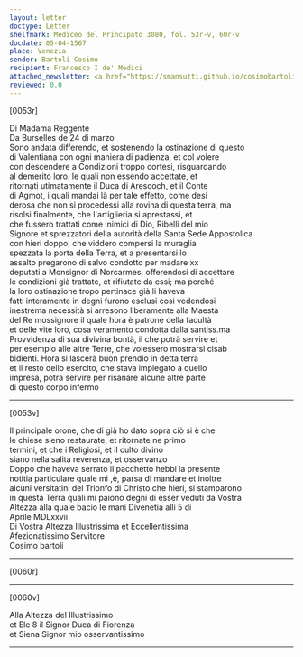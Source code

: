 ```yaml
---
layout: letter
doctype: Letter
shelfmark: Mediceo del Principato 3080, fol. 53r-v, 60r-v
docdate: 05-04-1567
place: Venezia
sender: Bartoli Cosimo
recipient: Francesco I de' Medici
attached_newsletter: <a href="https://smansutti.github.io/cosimobartoli/texts/3079_166/">3079_166</a>
reviewed: 0.0
---
```


[0053r]  
  
  
Di Madama Reggente  
Da Burselles de 24 di marzo  
Sono andata differendo, et sostenendo la ostinazione di questo  
di Valentiana con ogni maniera di padienza, et col volere  
con descendere a Condizioni troppo cortesi, risguardando  
al demerito loro, le quali non essendo accettate, et  
ritornati utimatamente il Duca di Arescoch, et il Conte  
di Agmot, i quali mandai là per tale effetto, come desi  
derosa che non si procedessi alla rovina di questa terra, ma  
risolsi finalmente, che l'artiglieria si aprestassi, et  
che fussero trattati come inimici di Dio, Ribelli del mio  
Signore et sprezzatori della autorità della Santa Sede Appostolica  
con hieri doppo, che viddero compersi la muraglia  
spezzata la porta della Terra, et a presentarsi lo  
assalto pregarono di salvo condotto per madare xx  
deputati a Monsignor di Norcarmes, offerendosi di accettare  
le condizioni già trattate, et rifiutate da essi; ma perché  
la loro ostinazione tropo pertinace già li haveva  
fatti interamente in degni furono esclusi cosi vedendosi  
inestrema necessità si arresono liberamente alla Maestà  
del Re mossignore il quale hora è patrone della facultà  
et delle vite loro, cosa veramento condotta dalla santiss.ma  
Provvidenza di sua divivina bontà, il che potrà servire et  
per esempio alle altre Terre, che volessero mostrarsi cisab  
bidienti. Hora si lascerà buon prendio in detta terra  
et il resto dello esercito, che stava impiegato a quello  
impresa, potrà servire per risanare alcune altre parte  
di questo corpo infermo  
  
---  

[0053v]  
  
  
Il principale orone, che di già ho dato sopra ciò si è che  
le chiese sieno restaurate, et ritornate ne primo  
termini, et che i Religiosi, et il culto divino  
siano nella salita reverenza, et osservanzo  
Doppo che haveva serrato il pacchetto hebbi la presente  
notitia particulare quale mi ,è, parsa di mandare et inoltre  
alcuni versitatini del Trionfo di Christo che hieri, si stamparono  
in questa Terra quali mi paiono degni di esser veduti da Vostra  
Altezza alla quale bacio le mani Divenetia alli 5 di  
Aprile MDLxxvii  
Di Vostra Altezza Illustrissima et Eccellentissima  
Afezionatissimo Servitore  
Cosimo bartoli  
  
---  

[0060r]  
  
  
  
---  

[0060v]  
  
  
Alla Altezza del Illustrissimo  
et Ele 8 il Signor Duca di Fiorenza  
et Siena Signor mio osservantissimo  
  
---  

